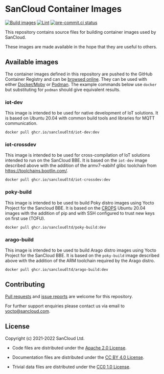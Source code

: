 <!--
Copyright (C) 2021-2022 SanCloud Ltd
SPDX-License-Identifier: CC-BY-4.0
-->

# SanCloud Container Images

[![Build images](https://github.com/SanCloudLtd/containers/actions/workflows/build.yml/badge.svg)](https://github.com/SanCloudLtd/containers/actions/workflows/build.yml)
[![Lint](https://github.com/SanCloudLtd/containers/actions/workflows/lint.yml/badge.svg)](https://github.com/SanCloudLtd/containers/actions/workflows/lint.yml)
[![pre-commit.ci status](https://results.pre-commit.ci/badge/github/SanCloudLtd/containers/dev.svg)](https://results.pre-commit.ci/latest/github/SanCloudLtd/containers/dev)

This repository contains source files
for building container images used by SanCloud.

These images are made available
in the hope that they are useful to others.

## Available images

The container images defined in this repository
are pushed to the GitHub Container Registry
and can be
[browsed online](https://github.com/orgs/SanCloudLtd/packages?ecosystem=container).
They can be used with either [Docker/Moby](https://mobyproject.org/)
or [Podman](https://podman.io/).
The example commands below use `docker`
but substituting for `podman` should give equivalent results.

### iot-dev

This image is intended to be used
for native development of IoT solutions.
It is based on Ubuntu 20.04
with common build tools
and libraries for MQTT communication.

```
docker pull ghcr.io/sancloudltd/iot-dev:dev
```

### iot-crossdev

This image is intended to be used
for cross-compilation of IoT solutions
intended to run on the SanCloud BBE.
It is based on the `iot-dev` image described above
with the addition of the armv7-eabihf glibc toolchain
from <https://toolchains.bootlin.com/>.

```
docker pull ghcr.io/sancloudltd/iot-crossdev:dev
```

### poky-build

This image is intended to be used
to build Poky distro images using Yocto Project
for the Sancloud BBE.
It is based on the [CROPS](https://github.com/crops/)
Ubuntu 20.04 images with the addition of pip
and with SSH configured to trust new keys on first use (TOFU).

```
docker pull ghcr.io/sancloudltd/poky-build:dev
```

### arago-build

This image is intended to be used
to build Arago distro images using Yocto Project
for the SanCloud BBE.
It is based on the `poky-build` image described above
with the addition of the ARM toolchain
required by the Arago distro.

```
docker pull ghcr.io/sancloudltd/arago-build:dev
```

## Contributing

[Pull requests](https://github.com/SanCloudLtd/containers/pulls)
and [issue reports](https://github.com/SanCloudLtd/containers/issues)
are welcome for this repository.

For further support enquiries
please contact us via email to <yocto@sancloud.com>.

## License

Copyright (c) 2021-2022 SanCloud Ltd.

* Code files are distributed under the
  [Apache 2.0 License](https://tldrlegal.com/license/apache-license-2.0-(apache-2.0)).

* Documentation files are distributed under the
  [CC BY 4.0 License](https://tldrlegal.com/license/creative-commons-attribution-4.0-international-(cc-by-4)).

* Trivial data files are distributed under the
  [CC0 1.0 License](https://tldrlegal.com/license/creative-commons-cc0-1.0-universal).
